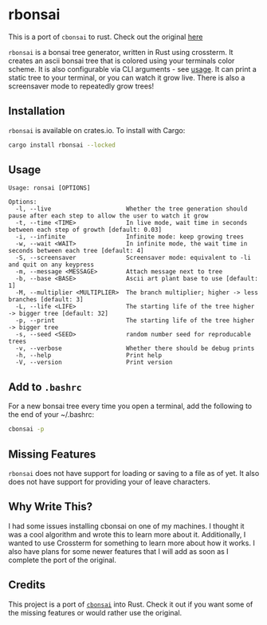 # rbonsai

This is a port of `cbonsai` to rust. Check out the original
[here](https://gitlab.com/jallbrit/cbonsai)

`rbonsai` is a bonsai tree generator, written in Rust using crossterm. It creates
an ascii bonsai tree that is colored using your terminals color scheme. It is
also configurable via CLI arguments - see [usage](#usage). It can print a static
tree to your terminal, or you can watch it grow live. There is also a screensaver
mode to repeatedly grow trees!

## Installation

`rbonsai` is available on crates.io. To install with Cargo:

```bash
cargo install rbonsai --locked
```

## Usage

```
Usage: ronsai [OPTIONS]

Options:
  -l, --live                     Whether the tree generation should pause after each step to allow the user to watch it grow
  -t, --time <TIME>              In live mode, wait time in seconds between each step of growth [default: 0.03]
  -i, --infinite                 Infinite mode: keep growing trees
  -w, --wait <WAIT>              In infinite mode, the wait time in seconds between each tree [default: 4]
  -S, --screensaver              Screensaver mode: equivalent to -li and quit on any keypress
  -m, --message <MESSAGE>        Attach message next to tree
  -b, --base <BASE>              Ascii art plant base to use [default: 1]
  -M, --multiplier <MULTIPLIER>  The branch multiplier; higher -> less branches [default: 3]
  -L, --life <LIFE>              The starting life of the tree higher -> bigger tree [default: 32]
  -p, --print                    The starting life of the tree higher -> bigger tree
  -s, --seed <SEED>              random number seed for reproducable trees
  -v, --verbose                  Whether there should be debug prints
  -h, --help                     Print help
  -V, --version                  Print version
```

## Add to `.bashrc`

For a new bonsai tree every time you open a terminal, add the following to the
end of your ~/.bashrc:

```bash
cbonsai -p
```

## Missing Features

`rbonsai` does not have support for loading or saving to a file as of yet. It
also does not have support for providing your of leave characters.

## Why Write This?

I had some issues installing cbonsai on one of my machines. I thought it was a
cool algorithm and wrote this to learn more about it. Additionally, I wanted to
use Crossterm for something to learn more about how it works. I also have plans 
for some newer features that I will add as soon as I complete the port of the 
original.

## Credits

This project is a port of [`cbonsai`](https://gitlab.com/jallbrit/cbonsai) into
Rust. Check it out if you want some of the missing features or would rather use
the original.
